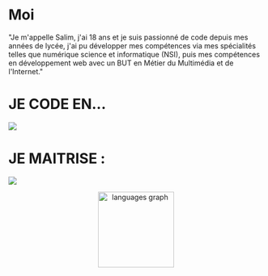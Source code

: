 <h1>Moi</h1>
<p>"Je m'appelle Salim, j'ai 18 ans et je suis passionné de code depuis mes années de lycée, j'ai pu développer mes compétences via mes spécialités telles que numérique science et informatique (NSI), puis mes compétences en développement web avec un BUT en Métier du Multimédia et de l'Internet."</p>

<h1>JE CODE EN...</h1>
<p align="left">
  <a href="https://github.com/Syloww">
    <img src="https://skillicons.dev/icons?i=css,html,js,py,php" />
  </a>
</p>
<h1>JE MAITRISE : </h1>
<p align="left">
  <a href="https://github.com/Syloww">
    <img src="https://skillicons.dev/icons?i=vscode,pr,ps,ai,wordpress,robloxstudio,figma,github" />
  </a>
</p>


<div align="center">
  <img src="https://github-readme-stats.vercel.app/api/top-langs?username=syloww&locale=en&hide_title=false&layout=compact&card_width=320&langs_count=5&theme=dracula&hide_border=false&order=2" height="150" alt="languages graph"  />
</div>

###
